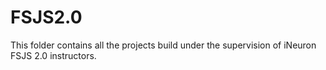 # FSJS2.0

This folder contains all the projects build under the supervision of iNeuron FSJS 2.0 instructors.
